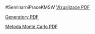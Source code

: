 #SeminarniPraceKMSW
[Vizualizace PDF](https://github.com/Matav5/SeminarniPraceKMSW/blob/main/2%20-%20Vizualizace/Vizualizace%20Dat.pdf)

[Generatory PDF](https://github.com/Matav5/SeminarniPraceKMSW/blob/main/6%20-%20Generatory\Generatory.pdf)

[Metoda Monte Carlo PDF](https://github.com/Matav5/SeminarniPraceKMSW/blob/main/7%20-%20Metoda%20Monte%20Carlo\Metoda%20Monte%20Carlo.pdf)